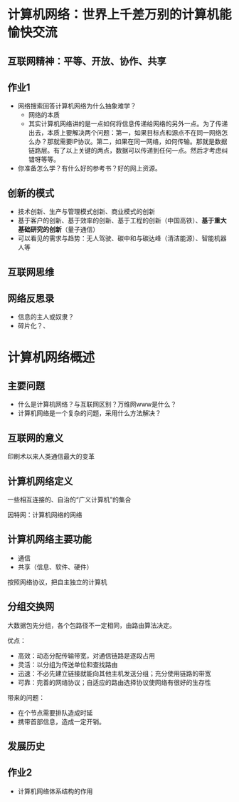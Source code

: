 

# 计算机网络：世界上千差万别的计算机能愉快交流

## 互联网精神：平等、开放、协作、共享


## 作业1
- 网络搜索回答计算机网络为什么抽象难学？
  - 网络的本质
  - 其实计算机网络讲的是一点如何将信息传递给网络的另外一点。为了传递出去，本质上要解决两个问题：第一，如果目标点和源点不在同一网络怎么办？那就需要IP协议。第二，如果在同一网络，如何传输。那就是数据链路层。有了以上关键的两点，数据可以传递到任何一点。然后才考虑纠错呀等等。
- 你准备怎么学？有什么好的参考书？好的网上资源。

## 创新的模式
- 技术创新、生产与管理模式创新、商业模式的创新
- 基于客户的创新、基于效率的创新、基于工程的创新（中国高铁）、**基于重大基础研究的创新**（量子通信）
- 可以看见的需求与趋势：无人驾驶、碳中和与碳达峰（清洁能源）、智能机器人等

## 互联网思维

## 网络反思录
- 信息的主人或奴隶？
- 碎片化？、

# 计算机网络概述
## 主要问题
- 什么是计算机网络？与互联网区别？万维网www是什么？
- 计算机网络是一个复杂的问题，采用什么方法解决？

## 互联网的意义
印刷术以来人类通信最大的变革

## 计算机网络定义
一些相互连接的、自治的“广义计算机”的集合

因特网：计算机网络的网络

## 计算机网络主要功能
- 通信
- 共享（信息、软件、硬件）

按照网络协议，把自主独立的计算机


## 分组交换网
大数据包先分组，各个包路径不一定相同，由路由算法决定。

优点：
- 高效：动态分配传输带宽，对通信链路是逐段占用
- 灵活：以分组为传送单位和查找路由
- 迅速：不必先建立链接就能向其他主机发送分组；充分使用链路的带宽
- 可靠：完善的网络协议；自适应的路由选择协议使网络有很好的生存性

带来的问题：
- 在个节点需要排队造成时延
- 携带首部信息，造成一定开销。

## 发展历史


## 作业2 
- 计算机网络体系结构的作用